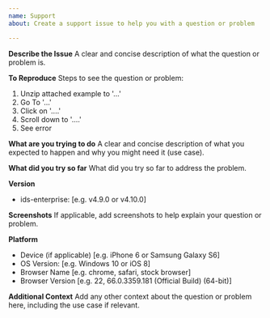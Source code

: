 ```yaml
---
name: Support
about: Create a support issue to help you with a question or problem

---
```


<!-- Please be aware that this is a publicly visible bug report. Do not post any credentials, screenshots with proprietary information, or anything you think shouldn't be visible to the world. If private information is required to be shared for a quality bug report, please email one of the [code owners](https://github.com/infor-design/enterprise/blob/master/.github/CODEOWNERS) directly. -->

**Describe the Issue**
A clear and concise description of what the question or problem is.

**To Reproduce**
Steps to see the question or problem:
1. Unzip attached example to '...'
2. Go To '...'
3. Click on '....'
3. Scroll down to '....'
4. See error

**What are you trying to do**
A clear and concise description of what you expected to happen and why you might need it (use case).

**What did you try so far**
What did you try so far to address the problem.

**Version**
<!-- You can find this by inspecting the document html tag or sohoxi.js script header -->
- ids-enterprise: [e.g. v4.9.0 or v4.10.0]

**Screenshots**
If applicable, add screenshots to help explain your question or problem.

**Platform**
 - Device (if applicable) [e.g. iPhone 6 or Samsung Galaxy S6]
 - OS Version: [e.g. Windows 10 or iOS 8]
 - Browser Name [e.g. chrome, safari, stock browser]
 - Browser Version [e.g. 22, 66.0.3359.181 (Official Build) (64-bit)]

**Additional  Context**
Add any other context about the question or problem here, including the use case if relevant.
